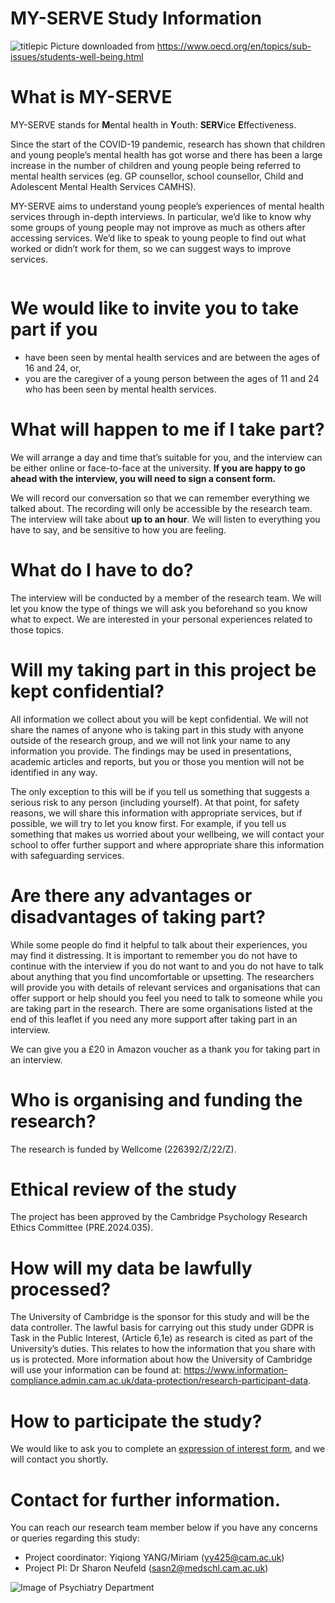 # MY-SERVE Study Information 

![titlepic](https://i.postimg.cc/xTgLLd8m/temp-Image-GX08-Jq.avif)
Picture downloaded from https://www.oecd.org/en/topics/sub-issues/students-well-being.html

# What is MY-SERVE

MY-SERVE stands for <b>M</b>ental health in <b>Y</b>outh: <b>SERV</b>ice <b>E</b>ffectiveness. 

Since the start of the COVID-19 pandemic, research has shown that children and young people’s mental health has got worse and there has been a large increase in the number of children and young people being referred to mental health services (eg. GP counsellor, school counsellor, Child and Adolescent Mental Health Services CAMHS). 

MY-SERVE aims to understand young people’s experiences of mental health services through in-depth interviews. In particular, we’d like to know why some groups of young people may not improve as much as others after accessing services. We’d like to speak to young people to find out what worked or didn’t work for them, so we can suggest ways to improve services.

<img src="https://i.imghippo.com/files/AnQP6200kMw.png" alt="" border="0">


# We would like to invite you to take part if you  

* have been seen by mental health services and are between the ages of 16 and 24, or,
* you are the caregiver of a young person between the ages of 11 and 24 who has been seen by mental health services.

# What will happen to me if I take part?

We will arrange a day and time that’s suitable for you, and the interview can be either online or face-to-face at the university. 
<b>If you are happy to go ahead with the interview, you will need to sign a consent form. </b>

We will record our conversation so that we can remember everything we talked about. The recording will only be accessible by the research team. 
The interview will take about <b>up to an hour</b>. We will listen to everything you have to say, and be sensitive to how you are feeling. 

# What do I have to do?
The interview will be conducted by a member of the research team. We will let you know the type of things we will ask you beforehand so you know what to expect. We are interested in your personal experiences related to those topics. 

# Will my taking part in this project be kept confidential?
All information we collect about you will be kept confidential. We will not share the names of anyone who is taking part in this study with anyone outside of the research group, and we will not link your name to any information you provide. The findings may be used in presentations, academic articles and reports, but you or those you mention will not be identified in any way. 

The only exception to this will be if you tell us something that suggests a serious risk to any person (including yourself). At that point, for safety reasons, we will share this information with appropriate services, but if possible, we will try to let you know first.  For example, if you tell us something that makes us worried about your wellbeing, we will contact your school to offer further support and where appropriate share this information with safeguarding services.

# Are there any advantages or disadvantages of taking part?
While some people do find it helpful to talk about their experiences, you may find it distressing. It is important to remember you do not have to continue with the interview if you do not want to and you do not have to talk about anything that you find uncomfortable or upsetting. The researchers will provide you with details of relevant services and organisations that can offer support or help should you feel you need to talk to someone while you are taking part in the research. There are some organisations listed at the end of this leaflet if you need any more support after taking part in an interview.

We can give you a £20 in Amazon voucher as a thank you for taking part in an interview. 

# Who is organising and funding the research?
The research is funded by Wellcome (226392/Z/22/Z). 

# Ethical review of the study
The project has been approved by the Cambridge Psychology Research Ethics Committee (PRE.2024.035).

# How will my data be lawfully processed?
The University of Cambridge is the sponsor for this study and will be the data controller. The lawful basis for carrying out this study under GDPR is Task in the Public Interest, (Article 6,1e) as research is cited as part of the University’s duties. This relates to how the information that you share with us is protected. More information about how the University of Cambridge will use your information can be found at: https://www.information-compliance.admin.cam.ac.uk/data-protection/research-participant-data.

# How to participate the study?
We would like to ask you to complete an [expression of interest form](https://forms.gle/GKLCCVofFHPaHBsJA), and we will contact you shortly.


# Contact for further information.
You can reach our research team member below if you have any concerns or queries regarding this study:

* Project coordinator: Yiqiong YANG/Miriam (yy425@cam.ac.uk)
* Project PI: Dr Sharon Neufeld (sasn2@medschl.cam.ac.uk)



![Image of Psychiatry Department](https://i.postimg.cc/MTPPBr4H/temp-Imagej-XTRPS.avif)



